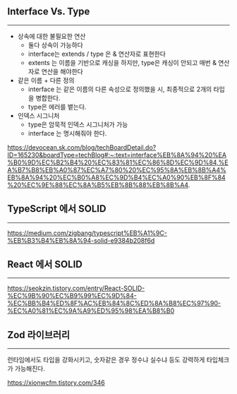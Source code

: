 

## Interface Vs. Type
-----

- 상속에 대한 불필요한 연산
	- 둘다 상속이 가능하다
	- interface는 extends / type 은 & 연산자로 표현한다
	- extents 는 이름을 기반으로 캐싱을 하지만, type은 캐싱이 안되고 매번 & 연산자로 연산을 해야한다
- 같은 이름 + 다른 정의
	- interface 는 같은 이름의 다른 속성으로 정의했을 시, 최종적으로 2개의 타입을 병합한다.
	- type은 에러를 뱉는다.
- 인덱스 시그니처
	- type은 암묵적 인덱스 시그니처가 가능
	- interface 는 명시해줘야 한다.



https://devocean.sk.com/blog/techBoardDetail.do?ID=165230&boardType=techBlog#:~:text=interface%EB%8A%94%20%EA%B0%9D%EC%B2%B4%20%EC%83%81%EC%86%8D%EC%9D%84,%EA%B7%B8%EB%A0%87%EC%A7%80%20%EC%95%8A%EB%8B%A4%EB%8A%94%20%EC%B0%A8%EC%9D%B4%EC%A0%90%EB%8F%84%20%EC%9E%88%EC%8A%B5%EB%8B%88%EB%8B%A4.



## TypeScript 에서 SOLID
-----


https://medium.com/zigbang/typescript%EB%A1%9C-%EB%B3%B4%EB%8A%94-solid-e9384b208f6d




## React 에서 SOLID
----


https://seokzin.tistory.com/entry/React-SOLID-%EC%9B%90%EC%B9%99%EC%9D%84-%EC%BB%B4%ED%8F%AC%EB%84%8C%ED%8A%B8%EC%97%90-%EC%A0%81%EC%9A%A9%ED%95%98%EA%B8%B0



## Zod 라이브러리
------
런타임에서도 타입을 강화시키고, 숫자같은 경우 정수냐 실수냐 등도 강력하게 타입체크가 가능해진다.

https://xionwcfm.tistory.com/346